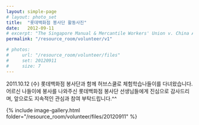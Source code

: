 ```yaml
---
layout: simple-page
# layout: photo_set
title:  "롯데백화점 봉사단 활동사진"
date:   2012-09-11
# excerpt: "The Singapore Manual & Mercantile Workers' Union v. China Airlines Limited: The Court rhas been adjourned to a date to be fixed."
permalink: "/resource_room/volunteer/v1"

# photos:
#     url: "/resource_room/volunteer/files"
#     set: 20120911
#     size: 7
---
```


2011.10.12 (수) 롯데백화점 봉사단과 함께 허브스쿨로 체험학습나들이를 다녀왔습니다. <br>
어르신 나들이에 봉사를 나와주신 롯데백화점 봉사단 선생님들에게 진심으로 감사드리며, 앞으로도 지속적인 관심과 참여 부탁드립니다.^^

{% include image-gallery.html folder="/resource_room/volunteer/files/20120911" %}
